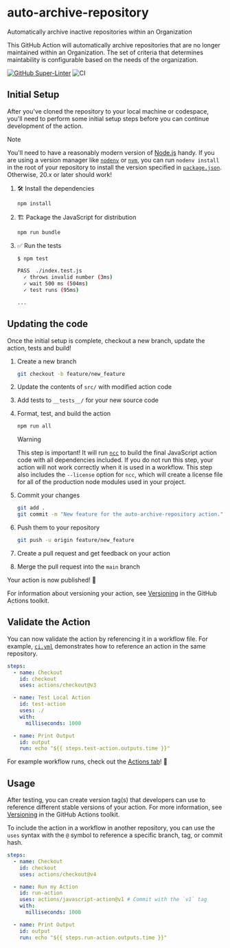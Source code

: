 # auto-archive-repository

Automatically archive inactive repositories within an Organization

This GitHub Action will automatically archive repositories that are no longer
maintained within an Organization. The set of criteria that determines
maintability is configurable based on the needs of the organization.

[![GitHub Super-Linter](https://github.com/actions/javascript-action/actions/workflows/linter.yml/badge.svg)](https://github.com/super-linter/super-linter)
![CI](https://github.com/actions/javascript-action/actions/workflows/ci.yml/badge.svg)

## Initial Setup

After you've cloned the repository to your local machine or codespace, you'll
need to perform some initial setup steps before you can continue development of
the action.

> [!NOTE]
>
> You'll need to have a reasonably modern version of
> [Node.js](https://nodejs.org) handy. If you are using a version manager like
> [`nodenv`](https://github.com/nodenv/nodenv) or
> [`nvm`](https://github.com/nvm-sh/nvm), you can run `nodenv install` in the
> root of your repository to install the version specified in
> [`package.json`](./package.json). Otherwise, 20.x or later should work!

1. :hammer_and_wrench: Install the dependencies

   ```bash
   npm install
   ```

1. :building_construction: Package the JavaScript for distribution

   ```bash
   npm run bundle
   ```

1. :white_check_mark: Run the tests

   ```bash
   $ npm test

   PASS  ./index.test.js
     ✓ throws invalid number (3ms)
     ✓ wait 500 ms (504ms)
     ✓ test runs (95ms)

   ...
   ```

## Updating the code

Once the initial setup is complete, checkout a new branch, update the action,
tests and build!

1. Create a new branch

   ```bash
   git checkout -b feature/new_feature
   ```

1. Update the contents of `src/` with modified action code
1. Add tests to `__tests__/` for your new source code
1. Format, test, and build the action

   ```bash
   npm run all
   ```

   > [!WARNING]
   >
   > This step is important! It will run [`ncc`](https://github.com/vercel/ncc)
   > to build the final JavaScript action code with all dependencies included.
   > If you do not run this step, your action will not work correctly when it is
   > used in a workflow. This step also includes the `--license` option for
   > `ncc`, which will create a license file for all of the production node
   > modules used in your project.

1. Commit your changes

   ```bash
   git add .
   git commit -m "New feature for the auto-archive-repository action."
   ```

1. Push them to your repository

   ```bash
   git push -u origin feature/new_feature
   ```

1. Create a pull request and get feedback on your action
1. Merge the pull request into the `main` branch

Your action is now published! :rocket:

For information about versioning your action, see
[Versioning](https://github.com/actions/toolkit/blob/master/docs/action-versioning.md)
in the GitHub Actions toolkit.

## Validate the Action

You can now validate the action by referencing it in a workflow file. For
example, [`ci.yml`](./.github/workflows/ci.yml) demonstrates how to reference an
action in the same repository.

```yaml
steps:
  - name: Checkout
    id: checkout
    uses: actions/checkout@v3

  - name: Test Local Action
    id: test-action
    uses: ./
    with:
      milliseconds: 1000

  - name: Print Output
    id: output
    run: echo "${{ steps.test-action.outputs.time }}"
```

For example workflow runs, check out the
[Actions tab](https://github.com/actions/javascript-action/actions)! :rocket:

## Usage

After testing, you can create version tag(s) that developers can use to
reference different stable versions of your action. For more information, see
[Versioning](https://github.com/actions/toolkit/blob/master/docs/action-versioning.md)
in the GitHub Actions toolkit.

To include the action in a workflow in another repository, you can use the
`uses` syntax with the `@` symbol to reference a specific branch, tag, or commit
hash.

```yaml
steps:
  - name: Checkout
    id: checkout
    uses: actions/checkout@v4

  - name: Run my Action
    id: run-action
    uses: actions/javascript-action@v1 # Commit with the `v1` tag
    with:
      milliseconds: 1000

  - name: Print Output
    id: output
    run: echo "${{ steps.run-action.outputs.time }}"
```
